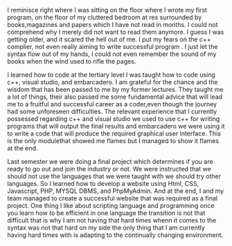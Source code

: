 I reminisce right where I was sitting on the floor where I wrote my first program, on the floor of my cluttered bedroom at res surrounded by books,magazines and papers which I have not read in months. I could not comprehend why I merely did not want to read them anymore. I guess I was getting older, and it scared the hell out of me. I put my fears on the c++ complier, not even really aiming to write successful program . I just let the syntax flow out of my hands, I could not even remember the sound of my books when the wind used to rifle the pages. 

I learned how to code at the tertiary level I was taught how to code using c++, visual studio, and embarcadero. I am grateful for the chance and the wisdom that has been passed to me by my former lectures. They taught me a lot of things, their also passed me some fundamental advice that will lead me to a fruitful and successful career as a coder,even though the journey had some unforeseen difficulties. The relevant experience that I currently possessed regarding c++ and visual studio we used to use c++ for writing programs that will output the final results and embarcadero we were using it to write a code that will produce the required graphical user interface. This is the only modulethat showed me flames but I managed to show it flames at the end.

Last semester we were doing a final project which determines if you are ready to go out and join the industry or not. We were instructed that we should not use the languages that we were taught with we should try other languages. So I learned how to develop a website using Html, CSS, Javascript, PHP, MYSQL DBMS, and PhpMyAdmin. And at the end, I and my team managed to create a successful website that was required as a final project. One thing I like about scripting language and programming once you learn how to be efficient in one language the transition is not that difficult that is why I am not having that hard times whenn it comes to the syntax was not that hard on my side the only thing that I am currently having hard times with is adapting to the continually changing environment.
